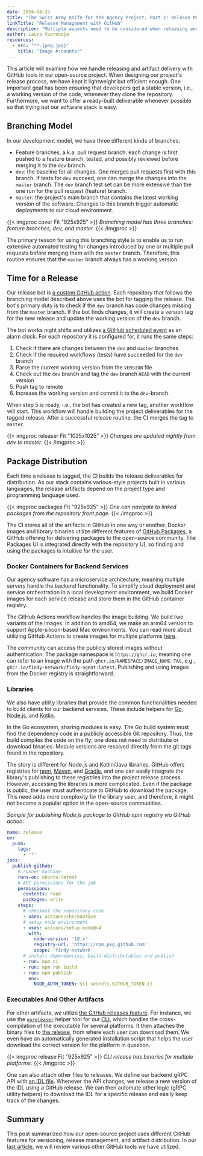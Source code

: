 ```yaml
---
date: 2024-04-23
title: "The Swiss Army Knife for the Agency Project, Part 2: Release Management with GitHub"
linkTitle: "Release Management with GitHub"
description: "Multiple aspects need to be considered when releasing and distributing software. In this article, we will examine how we handle releasing and artifact delivery with GitHub tools in our open-source project."
author: Laura Vuorenoja
resources:
  - src: "**.{png,jpg}"
    title: "Image #:counter"
---
```


This article will examine how we handle releasing and artifact delivery with GitHub tools
in our open-source project. When designing our project's release process, we have kept it
lightweight but efficient enough. One important goal has been ensuring that developers
get a stable version, i.e., a working version of the code, whenever they clone the repository.
Furthermore, we want to offer a ready-built deliverable whenever possible so that trying out
our software stack is easy.

## Branching Model

In our development model, we have three different kinds of branches:

* Feature branches, a.k.a. pull request branch: each change is first pushed to a feature branch,
  tested, and possibly reviewed before merging it to the `dev` branch.
* `dev`: the baseline for all changes. One merges pull requests first with this branch.
  If tests for `dev` succeed, one can merge the changes into the `master` branch.
  The `dev` branch test set can be more extensive than the one run for the pull request (feature) branch.
* `master`: the project's main branch that contains the latest working version of the software.
  Changes to this branch trigger automatic deployments to our cloud environment.

{{< imgproc cover Fit "925x925" >}}
<em>Branching model has three branches: feature branches, dev, and master.
</em>
{{< /imgproc >}}

The primary reason for using this branching style is to enable us to run extensive automated testing
for changes introduced by one or multiple pull requests before merging them with the `master` branch.
Therefore, this routine ensures that the `master` branch always has a working version.

## Time for a Release

Our release bot is [a custom GitHub action](https://github.com/findy-network/releaser-action).
Each repository that follows the branching model described
above uses the bot for tagging the release. The bot's primary duty is to check if the `dev` branch
has code changes missing from the `master` branch. If the bot finds changes, it will create a version
tag for the new release and update the working version of the `dev` branch.

The bot works night shifts and utilizes
[a GitHub scheduled event](https://docs.github.com/en/actions/using-workflows/events-that-trigger-workflows#schedule)
as an alarm clock.
For each repository it is configured for, it runs the same steps:

1. Check if there are changes between the `dev` and `master` branches
1. Check if the required workflows (tests) have succeeded for the `dev` branch
1. Parse the current working version from the `VERSION` file
1. Check out the `dev` branch and tag the `dev` branch `HEAD` with the current version
1. Push tag to remote
1. Increase the working version and commit it to the `dev`-branch.

When step 5 is ready, i.e., the bot has created a new tag, another workflow will start.
This workflow will handle building the project deliverables for the tagged release.
After a successful release routine, the CI merges the tag to `master`.

{{< imgproc releaser Fit "1025x1025" >}}
<em>Changes are updated nightly from dev to master.
</em>
{{< /imgproc >}}

## Package Distribution

Each time a release is tagged, the CI builds the release deliverables for distribution.
As our stack contains various-style projects built in various languages, the release artifacts
depend on the project type and programming language used.

{{< imgproc packages Fit "925x925" >}}
<em>One can navigate to linked packages from the repository front page.
</em>
{{< /imgproc >}}

The CI stores all of the artifacts in GitHub in one way or another. Docker images and library
binaries utilize different features of [GitHub Packages](https://github.com/features/packages),
a GitHub offering for delivering packages
to the open-source community. The Packages UI is integrated directly with the repository UI,
so finding and using the packages is intuitive for the user.

### Docker Containers for Backend Services

Our agency software has a microservice architecture, meaning multiple servers handle the backend
functionality. To simplify cloud deployment and service orchestration in
a local development environment, we build Docker images for each service release and store them in
the GitHub container registry.

The GitHub Actions workflow handles the image building. We build two variants of the images.
In addition to amd64, we make an arm64 version to support Apple-silicon-based Mac environments.
You can read more about utilizing GitHub Actions to create images for multiple platforms [here](/blog/2021/09/20/the-arm-adventure-on-docker/).

The community can access the publicly stored images without authentication.
The package namespace is `https://ghcr.io`, meaning one can refer to an image with the path
`ghcr.io/NAMESPACE/IMAGE_NAME:TAG`, e.g., `ghcr.io/findy-network/findy-agent:latest`.
Publishing and using images from the Docker registry is straightforward.

### Libraries

We also have utility libraries that provide the common functionalities needed to build
clients for our backend services. These include helpers for
[Go](https://github.com/findy-network/findy-common-go),
[Node.js](https://github.com/findy-network/findy-common-ts),
and [Kotlin](https://github.com/findy-network/findy-common-kt).

In the Go ecosystem, sharing modules is easy. The Go build system must find the dependency code
in a publicly accessible Git repository. Thus, the build compiles the code on the fly;
one does not need to distribute or download binaries. Module versions are resolved directly
from the git tags found in the repository.

The story is different for Node.js and Kotlin/Java libraries.
GitHub offers registries for
[npm](https://docs.github.com/en/packages/working-with-a-github-packages-registry/working-with-the-npm-registry),
[Maven](https://docs.github.com/en/packages/working-with-a-github-packages-registry/working-with-the-apache-maven-registry),
and [Gradle](https://docs.github.com/en/packages/working-with-a-github-packages-registry/working-with-the-gradle-registry),
and one can easily integrate the library's
publishing to these registries into the project release process. However, accessing the libraries
is more complicated. Even if the package is public, the user must authenticate to GitHub
to download the package. This need adds more complexity for the library user, and therefore,
it might not become a popular option in the open-source communities.

*Sample for publishing Node.js package to GitHub npm registry via GitHub action:*

```yaml
name: release
on:
  push:
    tags:
      - '*'
jobs:
  publish-github:
    # runner machine
    runs-on: ubuntu-latest
    # API permissions for the job
    permissions:
      contents: read
      packages: write
    steps:
      # checkout the repository code
      - uses: actions/checkout@v4
      # setup node environment
      - uses: actions/setup-node@v4
        with:
          node-version: '18.x'
          registry-url: 'https://npm.pkg.github.com'
          scope: 'findy-network'
      # install dependencies, build distributables and publish
      - run: npm ci
      - run: npm run build
      - run: npm publish
        env:
          NODE_AUTH_TOKEN: ${{ secrets.GITHUB_TOKEN }}
```

### Executables And Other Artifacts

For other artifacts, we utilize
[the GitHub releases feature](https://docs.github.com/en/repositories/releasing-projects-on-github/about-releases).
For instance, we use the [`goreleaser`](https://goreleaser.com/)
helper tool for our [CLI](https://github.com/findy-network/findy-agent-cli),
which handles the cross-compilation of the executable for several platforms.
It then attaches the binary files to [the release](https://github.com/findy-network/findy-agent-cli/releases),
from where each user can download them.
We even have an automatically generated installation script that helps the user download
the correct version for the platform in question.

{{< imgproc release Fit "925x925" >}}
<em>CLI release has binaries for multiple platforms.
</em>
{{< /imgproc >}}

One can also attach other files to releases. We define our backend gRPC API with
[an IDL file](https://github.com/findy-network/findy-agent-api/tree/master/idl/v1).
Whenever the API changes, we release a new version of the IDL using a GitHub release.
We can then automate other logic (gRPC utility helpers) to download the IDL for a specific release
and easily keep track of the changes.

## Summary

This post summarized how our open-source project uses different GitHub features for versioning,
release management, and artifact distribution. In our [last article](/blog/2024/04/24/the-swiss-army-knife-for-the-agency-project-part-3-other-github-tools/),
we will review various
other GitHub tools we have utilized.
